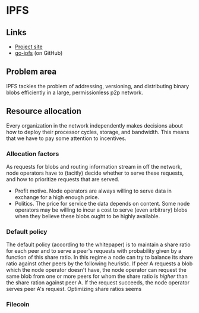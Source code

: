IPFS
==

Links
--

* [Project site][site]
* [go-ipfs][go-ipfs] (on GitHub)

[site]: https://ipfs.io
[go-ipfs]: https://github.com/ipfs/go-ipfs

Problem area
--

IPFS tackles the problem of addressing, versioning, and distributing binary blobs 
efficiently in a large, permissionless p2p network.


Resource allocation
--

Every organization in the network independently makes decisions about how to 
deploy their processor cycles, storage, and bandwidth.  This means that we have 
to pay some attention to incentives.

### Allocation factors

As requests for blobs and routing information stream in off the network, node 
operators have to (tacitly) decide whether to serve these requests, and how to 
prioritize requests that are served.

* Profit motive.  Node operators are always willing to serve data in exchange 
  for a high enough price.
* Politics.  The price for service the data depends on content.  Some node 
  operators may be willing to incur a cost to serve (even arbitrary) blobs when 
  they believe these blobs ought to be highly available.

### Default policy

The default policy (according to the whitepaper) is to maintain a share ratio 
for each peer and to serve a peer's requests with probability given by a 
function of this share ratio.  In this regime a node can try to balance its 
share ratio against other peers by the following heuristic.  If peer A requests 
a blob which the node operator doesn't have, the node operator can request the 
same blob from one or more peers for whom the share ratio is _higher_ than the 
share ration against peer A.  If the request succeeds, the node operator serves 
peer A's request.  Optimizing share ratios seems

### Filecoin
